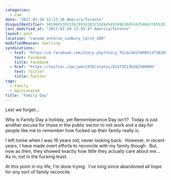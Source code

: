 ```yaml
---
categories:
  - Law
date: "2017-02-20 12:23:38 America/Toronto"
disqusIdentifier: 5859685393336299283832326945493496384534254663745528349746585647847357448564548582975763996793597762
last_modified_at: "2017-02-20 12:55:47 America/Toronto"
layout: post
location: "canada_ontario_sudbury_larch_200"
modifiedReason: Spelling
syndications:
  - href: "https://m.facebook.com/story.php?story_fbid=10154085137382084&id=719142083"
    text: Facebook
    title: Facebook
  - href: "https://twitter.com/jwds1978/status/833735138282500096"
    text: Twitter
    title: Twitter
tags:
  - Family
  - Opinionated
title: "Family Day"
---
```


<p>
  Lest we forget&hellip;
</p>
<p>
  Why is Family Day a holiday, yet Rememberance Day isn't?&nbsp; Today is just another excuse for those in the public sector to not work and a day for people
  like me to remember how fucked up their family really is.
</p>
<!-- excerptBreak -->
<p>
  I left home when I was 16 years old; never looking back.&nbsp; However, in recent years, I have made overt efforts to reconcile with my family though.&nbsp;
  But, now as then, they showed exactly how little they actually care about me&hellip;&nbsp; As in, not in the fucking least.
</p>
<p>
  At this point in my life, I'm done trying.&nbsp; I've long since abandoned all hope for any sort of family reconcile.
</p>
